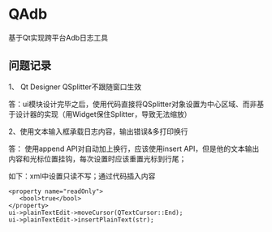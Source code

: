 # QAdb

基于Qt实现跨平台Adb日志工具



## 问题记录

1、 Qt Designer QSplitter不跟随窗口生效

答：ui模块设计完毕之后，使用代码直接将QSplitter对象设置为中心区域、而非基于设计器的实现（用Widget保住Splitter，导致无法缩放）

2、使用文本输入框承载日志内容，输出错误&多打印换行

答： 使用append API对自动加上换行，应该使用insert API，但是他的文本输出内容和光标位置挂钩，每次设置时应该重置光标到行尾；

如下：xml中设置只读不写；通过代码插入内容

```
<property name="readOnly">
   <bool>true</bool>
</property>
ui->plainTextEdit->moveCursor(QTextCursor::End);
ui->plainTextEdit->insertPlainText(str);
```



### 